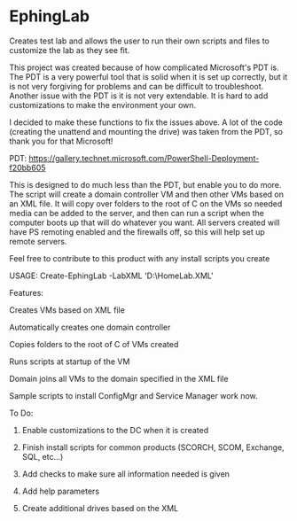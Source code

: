 # EphingLab
Creates test lab and allows the user to run their own scripts and files to customize the lab as they see fit.

This project was created because of how complicated Microsoft's PDT is. The PDT is a very powerful tool that is solid when it is set up correctly, but it is not very forgiving for problems and can be difficult to troubleshoot. Another issue with the PDT is it is not very extendable. It is hard to add customizations to make the environment your own.

I decided to make these functions to fix the issues above. A lot of the code (creating the unattend and mounting the drive) was taken from the PDT, so thank you for that Microsoft! 

PDT: https://gallery.technet.microsoft.com/PowerShell-Deployment-f20bb605

This is designed to do much less than the PDT, but enable you to do more. The script will create a domain controller VM and then other VMs based on an XML file. It will copy over folders to the root of C on the VMs so needed media can be added to the server, and then can run a script when the computer boots up that will do whatever you want.  All servers created will have PS remoting enabled and the firewalls off, so this will help set up remote servers. 

Feel free to contribute to this product with any install scripts you create


USAGE:  Create-EphingLab -LabXML 'D:\HomeLab.XML'


Features:

Creates VMs based on XML file

Automatically creates one domain controller

Copies folders to the root of C of VMs created

Runs scripts at startup of the VM

Domain joins all VMs to the domain specified in the XML file

Sample scripts to install ConfigMgr and Service Manager work now.

To Do:

1) Enable customizations to the DC when it is created

2) Finish install scripts for common products (SCORCH, SCOM, Exchange, SQL, etc...)

3) Add checks to make sure all information needed is given

4) Add help parameters

5) Create additional drives based on the XML
